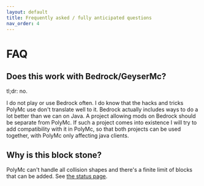 ```yaml
---
layout: default
title: Frequently asked / fully anticipated questions
nav_order: 4
---
```


# FAQ
## Does this work with Bedrock/GeyserMc?
tl;dr: no.

I do not play or use Bedrock often. I do know that the hacks and tricks PolyMc use don't translate well to it.
Bedrock actually includes ways to do a lot better than we can on Java.
A project allowing mods on Bedrock should be separate from PolyMc.
If such a project comes into existence I will try to add compatibility with it in PolyMc, 
so that both projects can be used together, with PolyMc only affecting java clients.

## Why is this block stone?
PolyMc can't handle all collision shapes and there's a finite limit of blocks that can be added. See [the status page](status.html).